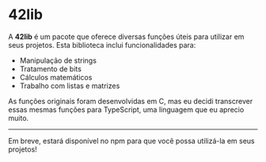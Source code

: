  # 42lib

A **42lib** é um pacote que oferece diversas funções úteis para utilizar em seus projetos. Esta biblioteca inclui funcionalidades para:

- Manipulação de strings
- Tratamento de bits
- Cálculos matemáticos
- Trabalho com listas e matrizes

As funções originais foram desenvolvidas em C, mas eu decidi transcrever essas mesmas funções para TypeScript, uma linguagem que eu aprecio muito.

---

Em breve, estará disponível no npm para que você possa utilizá-la em seus projetos!